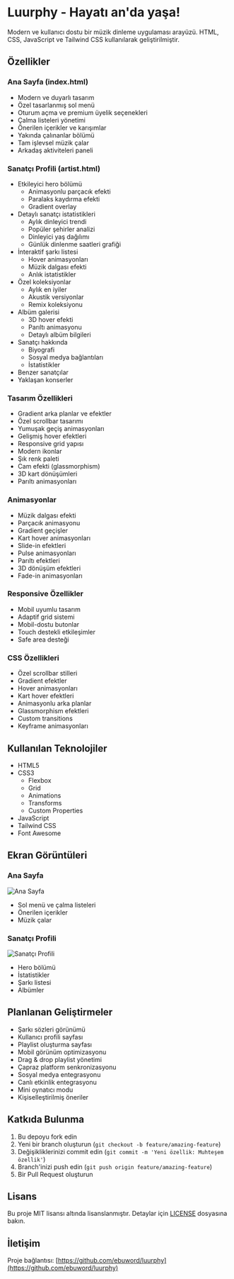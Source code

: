 # Luurphy - Hayatı an'da yaşa!

Modern ve kullanıcı dostu bir müzik dinleme uygulaması arayüzü. HTML, CSS, JavaScript ve Tailwind CSS kullanılarak geliştirilmiştir.

## Özellikler

### Ana Sayfa (index.html)
- Modern ve duyarlı tasarım
- Özel tasarlanmış sol menü
- Oturum açma ve premium üyelik seçenekleri
- Çalma listeleri yönetimi 
- Önerilen içerikler ve karışımlar
- Yakında çalınanlar bölümü
- Tam işlevsel müzik çalar
- Arkadaş aktiviteleri paneli

### Sanatçı Profili (artist.html)
- Etkileyici hero bölümü
  - Animasyonlu parçacık efekti
  - Paralaks kaydırma efekti
  - Gradient overlay
- Detaylı sanatçı istatistikleri
  - Aylık dinleyici trendi
  - Popüler şehirler analizi
  - Dinleyici yaş dağılımı
  - Günlük dinlenme saatleri grafiği
- İnteraktif şarkı listesi
  - Hover animasyonları
  - Müzik dalgası efekti
  - Anlık istatistikler
- Özel koleksiyonlar
  - Aylık en iyiler
  - Akustik versiyonlar
  - Remix koleksiyonu
- Albüm galerisi
  - 3D hover efekti
  - Parıltı animasyonu
  - Detaylı albüm bilgileri
- Sanatçı hakkında
  - Biyografi
  - Sosyal medya bağlantıları
  - İstatistikler
- Benzer sanatçılar
- Yaklaşan konserler

### Tasarım Özellikleri
- Gradient arka planlar ve efektler
- Özel scrollbar tasarımı
- Yumuşak geçiş animasyonları
- Gelişmiş hover efektleri
- Responsive grid yapısı
- Modern ikonlar
- Şık renk paleti
- Cam efekti (glassmorphism)
- 3D kart dönüşümleri
- Parıltı animasyonları

### Animasyonlar
- Müzik dalgası efekti
- Parçacık animasyonu
- Gradient geçişler
- Kart hover animasyonları
- Slide-in efektleri
- Pulse animasyonları
- Parıltı efektleri
- 3D dönüşüm efektleri
- Fade-in animasyonları

### Responsive Özellikler
- Mobil uyumlu tasarım
- Adaptif grid sistemi
- Mobil-dostu butonlar
- Touch destekli etkileşimler
- Safe area desteği

### CSS Özellikleri
- Özel scrollbar stilleri
- Gradient efektler
- Hover animasyonları
- Kart hover efektleri
- Animasyonlu arka planlar
- Glassmorphism efektleri
- Custom transitions
- Keyframe animasyonları

## Kullanılan Teknolojiler
- HTML5
- CSS3
  - Flexbox
  - Grid
  - Animations
  - Transforms
  - Custom Properties
- JavaScript
- Tailwind CSS
- Font Awesome

## Ekran Görüntüleri

### Ana Sayfa
![Ana Sayfa](screenshots/home.png)
- Sol menü ve çalma listeleri
- Önerilen içerikler
- Müzik çalar

### Sanatçı Profili
![Sanatçı Profili](screenshots/artist.png)
- Hero bölümü
- İstatistikler
- Şarkı listesi
- Albümler

## Planlanan Geliştirmeler
- Şarkı sözleri görünümü
- Kullanıcı profili sayfası
- Playlist oluşturma sayfası
- Mobil görünüm optimizasyonu
- Drag & drop playlist yönetimi
- Çapraz platform senkronizasyonu
- Sosyal medya entegrasyonu
- Canlı etkinlik entegrasyonu
- Mini oynatıcı modu
- Kişiselleştirilmiş öneriler

## Katkıda Bulunma
1. Bu depoyu fork edin
2. Yeni bir branch oluşturun (`git checkout -b feature/amazing-feature`)
3. Değişikliklerinizi commit edin (`git commit -m 'Yeni özellik: Muhteşem özellik'`)
4. Branch'inizi push edin (`git push origin feature/amazing-feature`)
5. Bir Pull Request oluşturun

## Lisans
Bu proje MIT lisansı altında lisanslanmıştır. Detaylar için [LICENSE](LICENSE) dosyasına bakın.

## İletişim
Proje bağlantısı: [https://github.com/ebuword/luurphy](https://github.com/ebuword/luurphy)